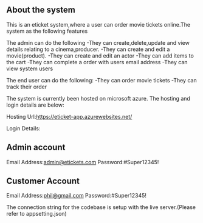 About the system
----------------
This is an eticket system,where a user can order movie tickets online.The system as the following features

The admin can do the following
-They can create,delete,update and view details relating to a cinema,producer.
-They can create and edit a movie(product). 
-They can create and edit an actor
-They can add items to the cart
-They can complete a order with users email address
-They can view system users

The end user can do the following:
-They can order movie tickets
-They can track their order

The system is currently been hosted on microsoft azure. The hosting and login details are below:

Hosting Url:https://eticket-app.azurewebsites.net/

Login Details:

Admin account
-------------
Email Address:admin@etickets.com
Password:#Super12345!

Customer Account
----------------
Email Address:phil@gmail.com
Password:#Super12345!


The connection string for the codebase is setup with the live server.(Please refer to appsetting.json)

